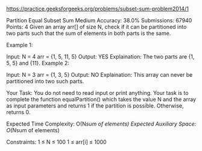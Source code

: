 
https://practice.geeksforgeeks.org/problems/subset-sum-problem2014/1

Partition Equal Subset Sum 
Medium Accuracy: 38.0% Submissions: 67940 Points: 4
Given an array arr[] of size N, check if it can be partitioned into two parts such that the sum of elements in both parts is the same.

Example 1:

Input: N = 4
arr = {1, 5, 11, 5}
Output: YES
Explaination: 
The two parts are {1, 5, 5} and {11}.
Example 2:

Input: N = 3
arr = {1, 3, 5}
Output: NO
Explaination: This array can never be 
partitioned into two such parts.

Your Task:
You do not need to read input or print anything. Your task is to complete the function equalPartition() which takes the value N and the array as input parameters and returns 1 if the partition is possible. Otherwise, returns 0.


Expected Time Complexity: O(N*sum of elements)
Expected Auxiliary Space: O(N*sum of elements)


Constraints:
1 ≤ N ≤ 100
1 ≤ arr[i] ≤ 1000